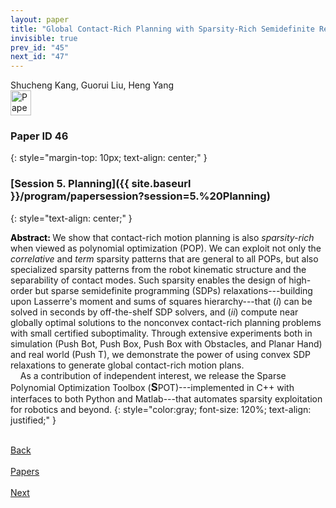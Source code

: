 ```yaml
---
layout: paper
title: "Global Contact-Rich Planning with Sparsity-Rich Semidefinite Relaxations"
invisible: true
prev_id: "45"
next_id: "47"
---
```

<div class="paper-authors">
  <div class="paper-author-box">
    <div class="paper-author-name">Shucheng Kang, Guorui Liu, Heng Yang</div>
    <div class="paper-author-uni"></div>
  </div>
</div>

<div class="paper-pdf">
  <div>
    <a href="https://www.roboticsproceedings.org/rss21/p046.pdf" title="Download PDF" target="_blank">
      <img src="{{ site.baseurl }}/images/paper_link_cardinal_red.png" alt="Paper PDF" width="33" height="40" />
    </a>
  </div>
</div>

### Paper ID 46
{: style="margin-top: 10px; text-align: center;" }

### [Session 5. Planning]({{ site.baseurl }}/program/papersession?session=5.%20Planning)
{: style="text-align: center;" }

<b style="color: black;">Abstract: </b>We show that contact-rich motion planning is also <em>sparsity-rich</em> when viewed as polynomial optimization (POP). We can exploit not only the <em>correlative</em> and <em>term</em> sparsity patterns that are general to all POPs, but also specialized sparsity patterns from the robot kinematic structure and the separability of contact modes. Such sparsity enables the design of high-order but sparse semidefinite programming (SDPs) relaxations---building upon Lasserre's moment and sums of squares hierarchy---that (<em>i</em>) can be solved in seconds by off-the-shelf SDP solvers, and (<em>ii</em>) compute near globally optimal solutions to the nonconvex contact-rich planning problems with small certified suboptimality. Through extensive experiments both in simulation (Push Bot, Push Box, Push Box with Obstacles, and Planar Hand) and real world (Push T), we demonstrate the power of using convex SDP relaxations to generate global contact-rich motion plans.<br>&nbsp;&nbsp;&nbsp;&nbsp;As a contribution of independent interest, we release the Sparse Polynomial Optimization Toolbox (<span style="font-size: 120%; font-weight: bold;">S</span>POT)---implemented in C++ with interfaces to both Python and Matlab---that automates sparsity exploitation for robotics and beyond.
{: style="color:gray; font-size: 120%; text-align: justified;" }

<div class="paper-menu">
  <div class="paper-menu-inner">
    <a href="{{ site.baseurl }}/program/papers/45/" title="Previous Paper">
            <div class="paper-menu-icon">
                <i class="fa fa-chevron-left"></i><br>
                <span class="paper-menu-label">Back</span>
            </div>
        </a>
    <a href="{{ site.baseurl }}/program/papers" title="All Papers">
      <div class="paper-menu-icon">
        <i class="fa fa-list"></i><br>
        <span class="paper-menu-label">Papers</span>
      </div>
    </a>
    <a href="{{ site.baseurl }}/program/papers/47/" title="Next Paper">
            <div class="paper-menu-icon">
                <i class="fa fa-chevron-right"></i><br>
                <span class="paper-menu-label">Next</span>
            </div>
        </a>
  </div>
</div>
